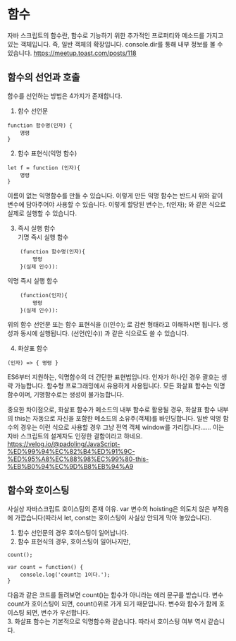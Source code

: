 # 함수
자바 스크립트의 함수란, 함수로 기능하기 위한 추가적인 프로퍼티와 메소드를 가지고 있는 객체입니다. 즉, 일반 객체의 확장입니다. console.dir를 통해 내부 정보를 볼 수 있습니다.
https://meetup.toast.com/posts/118  

## 함수의 선언과 호출
함수를 선언하는 방법은 4가지가 존재합니다.  
1. 함수 선언문  
```
function 함수명(인자) {
	명령
}
```  

2. 함수 표현식(익명 함수)  
```
let f = function (인자){
	명령
}
```  
이름이 없는 익명함수를 만들 수 있습니다. 이렇게 만든 익명 함수는 반드시 위와 같이 변수에 담아주어야 사용할 수 있습니다.  이렇게 할당된 변수는, f(인자); 와 같은 식으로 실제로 실행할 수 있습니다.  

3. 즉시 실행 함수  
기명 즉시 실행 함수
```
	(function 함수명(인자){
		명령
	}(실제 인수)):
```
익명 즉시 실행 함수
```
	(function(인자){
		명령
	}(실제 인수)):
```
위의 함수 선언문 또는 함수 표현식을 ()(인수); 로 감싼 형태라고 이해하시면 됩니다. 생성과 동시에 실행됩니다. (선언(인수)) 과 같은 식으로도 쓸 수 있습니다.

4. 화살표 함수  
```
(인자) => { 명령 }
```
ES6부터 지원하는, 익명함수의 더 간단한 표현법입니다. 인자가 하나인 경우 괄호는 생략 가능합니다. 함수형 프로그래밍에서 유용하게 사용됩니다. 모든 화살표 함수는 익명함수이며, 기명함수로는 생성이 불가능합니다.  

중요한 차이점으로, 화살표 함수가 메소드의 내부 함수로 활용될 경우, 화살표 함수 내부의 this는 자동으로 자신을 포함한 메소드의 소유주(객체)를 바인딩합니다. 일반 익명 함수의 경우는 이런 식으로 사용할 경우 그냥 전역 객체 window를 가리킵니다...... 이는 자바 스크립트의 설계자도 인정한 결함이라고 하네요.
https://velog.io/@padoling/JavaScript-%ED%99%94%EC%82%B4%ED%91%9C-%ED%95%A8%EC%88%98%EC%99%80-this-%EB%B0%94%EC%9D%B8%EB%94%A9

## 함수와 호이스팅  
사실상 자바스크립트 호이스팅의 존재 이유. var 변수의 hoisting은 의도치 않은 부작용에 가깝습니다(따라서 let, const는 호이스팅이 사실상 안되게 막아 놓았습니다).
1. 함수 선언문의 경우 호이스팅이 일어납니다.  
2. 함수 표현식의 경우, 호이스팅이 일어나지만, 
```
count();

var count = function() {
    console.log('count는 1이다.');
}
```
다음과 같은 코드를 돌려보면 count()는 함수가 아니라는 에러 문구를 받습니다. 변수 count가 호이스팅이 되면, count()위로 가게 되기 때문입니다. 변수와 함수가 함께 호이스팅 되면, 변수가 우선합니다.  
3. 화살표 함수는 기본적으로 익명함수와 같습니다. 따라서 호이스팅 여부 역시 같습니다.